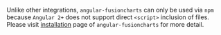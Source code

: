 Unlike other integrations, `angular-fusioncharts` can only be used via `npm` because `Angular 2+` does not support direct `<script>` inclusion of files. Please visit [installation](https://www.fusioncharts.com/dev/getting-started/angular/angular/install-using-angular?utm_source=downloadPackage&utm_medium=referral&utm_campaign=trial "") page of `angular-fusioncharts` for more detail.